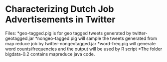 # Characterizing Dutch Job Advertisements in Twitter

Files:
  *geo-tagged.pig is for geo tagged tweets generated by twitter-geotagged.jar
  *nongeo-tagged.pig will sample the tweets generated from map reduce job by twitter-nongeotagged.jar
  *word-freq.pig will generate word counts/frequencies and the output will be used by R script 
  *The folder bigdata-0.2 contains mapreduce java code.
